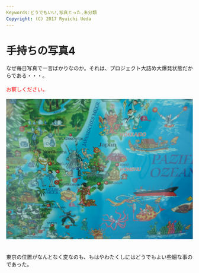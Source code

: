 ```yaml
---
Keywords:どうでもいい,写真とった,未分類
Copyright: (C) 2017 Ryuichi Ueda
---
```


# 手持ちの写真4
なぜ毎日写真で一言ばかりなのか。それは、プロジェクト大詰め大爆発状態だからである・・・。<br />
<br />
<span style="color: #ff0000;">お察しください。</span><br />
<br />
<a href="P7270094.jpg"><img class="aligncenter size-full wp-image-493" alt="OLYMPUS DIGITAL CAMERA" src="P7270094.jpg" width="800" /></a><br />
<br />
<br />
東京の位置がなんとなく変なのも、もはやわたくしにはどうでもよい些細な事のであった。

